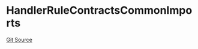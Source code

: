 # HandlerRuleContractsCommonImports
[Git Source](https://github.com/thrackle-io/tron/blob/3811b4273256819e871165284a320ac92fbb3641/src/client/token/handler/ruleContracts/HandlerRuleContractsCommonImports.sol)



